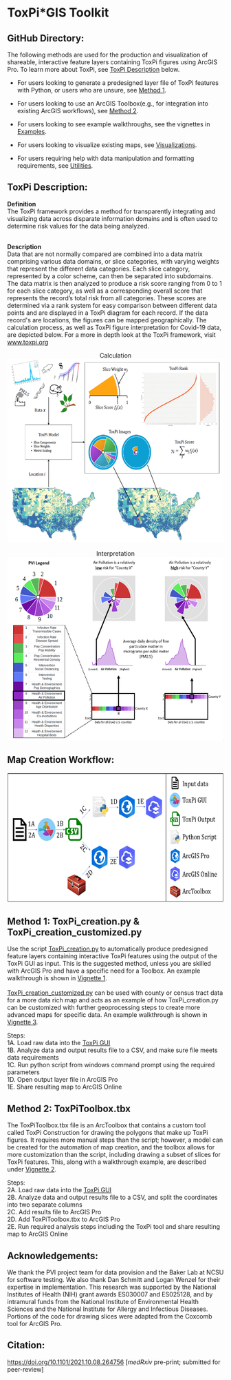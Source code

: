 # ToxPi\*GIS Toolkit
## **GitHub Directory:** 
The following methods are used for the production and visualization of shareable, interactive feature layers containing ToxPi figures using ArcGIS Pro. To learn more about ToxPi, see [ToxPi Description](#ToxPi-Description) below.  

* For users looking to generate a predesigned layer file of ToxPi features with Python, or users who are unsure, see [Method 1](#method-1-toxpi_creationpy--toxpi_creation_customizedpy).  

* For users looking to use an ArcGIS Toolbox(e.g., for integration into existing ArcGIS workflows), see [Method 2](#method-2-toxpitoolboxtbx).  

* For users looking to see example walkthroughs, see the vignettes in [Examples](./Examples/).  

* For users looking to visualize existing maps, see [Visualizations](./Examples/Visualizations.md).  

* For users requiring help with data manipulation and formatting requirements, see [Utilities](./Utilities/).  

<a id="ToxPi-Description"></a>

## **ToxPi Description:** 

**Definition**  
The ToxPi framework provides a method for transparently integrating and visualizing data across disparate information domains and is often used to determine risk values for the data being analyzed.  
<br>

**Description**  
Data that are not normally compared are combined into a data matrix comprising various data domains, or slice categories, with varying weights that represent the different data categories. Each slice category, represented by a color scheme, can then be separated into subdomains. The data matrix is then analyzed to produce a risk score ranging from 0 to 1 for each slice category, as well as a corresponding overall score that represents the record’s total risk from all categories. These scores are determined via a rank system for easy comparison between different data points and are displayed in a ToxPi diagram for each record. If the data record's are locations, the figures can be mapped geographically. The calculation process, as well as ToxPi figure interpretation for Covid-19 data, are depicted below. For a more in depth look at the ToxPi framework, visit www.toxpi.org

<p align = "center">
Calculation  
<br>
<img src="./Images/ToxPiDescription.PNG" data-canonical-  
src="./Images/ToxPiDescription.PNG" width="550" height="425" />  
</p>  

<p align = "center">
Interpretation
<br>
<img src="./Images/ToxPiInterpretation.PNG" data-canonical-  
src="./Images/ToxPiInterpretation.PNG" width="550" height="425" />  
</p> 

<a id="Map-Creation-Workflow"></a>

## **Map Creation Workflow:**  

<p align = "center">
<img src="./Images/MapCreationWorkflow.PNG" data-canonical-  
src="./Images/MapCreationWorkflow.PNG" width="600" height="300" />  
</p>  

<a id="method-1-toxpi_creationpy--toxpi_creation_customizedpy"></a>
  
## **Method 1: ToxPi_creation.py & ToxPi_creation_customized.py**   
Use the script [ToxPi_creation.py](ToxPi_creation.py)  to automatically produce predesigned feature layers containing interactive ToxPi features using the output of the ToxPi GUI as input. This is the suggested method, unless you are skilled with ArcGIS Pro and have a specific need for a Toolbox. An example walkthrough is shown in [Vignette 1](./Examples/Vignette1-%20Using%20ToxPi_creation.md). 
<br></br>
[ToxPi_creation_customized.py](ToxPi_creation_customized.py) can be used with county or census tract data for a more data rich map and acts as an example of how ToxPi_creation.py can be customized with further geoprocessing steps to create more advanced maps for specific data. An example walkthrough is shown in [Vignette 3](./Examples/Vignette3-%20Using%20ToxPi_creation_customized.md).  

Steps:  
1A. Load raw data into the [ToxPi GUI](https://toxpi.org/)  
1B. Analyze data and output results file to a CSV, and make sure file meets data requirements    
1C. Run python script from windows command prompt using the required parameters  
1D. Open output layer file in ArcGIS Pro  
1E. Share resulting map to ArcGIS Online  

<a id="method-2-toxpitoolboxtbx"></a>

## **Method 2: ToxPiToolbox.tbx**  
The ToxPiToolbox.tbx file is an ArcToolbox that contains a custom tool called ToxPi Construction for drawing the polygons that make up ToxPi figures. It requires more manual steps than the script; however, a model can be created for the automation of map creation, and the toolbox allows for more customization than the script, including drawing a subset of slices for ToxPi features. This, along with a walkthrough example, are described under [Vignette 2](./Examples/Vignette2-%20Using%20ToxPiToolbox.md).  

Steps:  
2A. Load raw data into the [ToxPi GUI](https://toxpi.org/)  
2B. Analyze data and output results file to a CSV, and split the coordinates into two separate columns  
2C. Add results file to ArcGIS Pro  
2D. Add ToxPiToolbox.tbx to ArcGIS Pro  
2E. Run required analysis steps including the ToxPi tool and share resulting map to ArcGIS Online   

<a id="Acknowledgements/References:"></a>

## **Acknowledgements:**  
We thank the PVI project team for data provision and the Baker Lab at NCSU for software testing. We also thank Dan Schmitt and Logan Wenzel for their expertise in implementation. This research was supported by the National Institutes of Health (NIH) grant awards ES030007 and ES025128, and by intramural funds from the National Institute of Environmental Health Sciences and the National Institute for Allergy and Infectious Diseases. Portions of the code for drawing slices were adapted from the Coxcomb tool for ArcGIS Pro. 

## Citation:
https://doi.org/10.1101/2021.10.08.264756 [*medRxiv* pre-print; submitted for peer-review]

    
